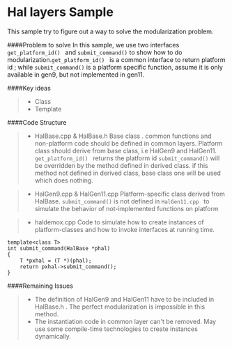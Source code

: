 Hal layers Sample 
===================
This sample try to figure out a way to solve the modularization problem. 


####Problem to solve
In this sample, we use two interfaces ```get_platform_id() ``` and ```submit_command()``` to show how to do modularization.```get_platform_id() ``` is a common interface to return platform id ; while ```submit_command()``` is a platform specific function, assume it is only available in gen9, but not implemented in gen11.  

####Key ideas

> - Class 
> - Template

####Code Structure
>- HalBase.cpp & HalBase.h
Base class . common functions and non-platform code should be defined in common layers.
Platform class should derive from base class, i.e HalGen9 and HalGen11.
```get_platform_id() ``` returns the platform id 
```submit_command()``` will be overridden by the method defined in derived class. if this method not defined in derived class, base class one will be used which does nothing. 

>- HalGen9.cpp & HalGen11.cpp
Platform-specific class derived from HalBase. 
```submit_command()```  is not defined in ```HalGen11.cpp ``` to simulate the behavior of not-implemented functions on platform

>- haldemox.cpp
Code to simulate how to create instances of platform-classes and how to invoke interfaces at running time. 
```
template<class T>
int submit_command(HalBase *phal)
{
    T *pxhal = (T *)(phal);
    return pxhal->submit_command();
}
```

####Remaining Issues
>- The definition of HalGen9 and HalGen11 have to be included in HalBase.h . The perfect modularization is impossible in this method.
>- The instantiation code in common layer can't be removed.  May use some compile-time technologies to create instances dynamically.
